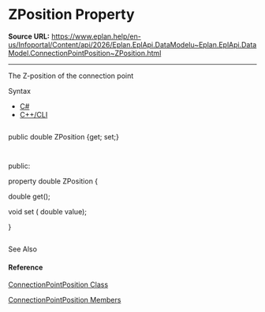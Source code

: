 # ZPosition Property

**Source URL:** https://www.eplan.help/en-us/Infoportal/Content/api/2026/Eplan.EplApi.DataModelu~Eplan.EplApi.DataModel.ConnectionPointPosition~ZPosition.html

---

The Z-position of the connection point

Syntax

- [C#](#i-syntax-CS)
- [C++/CLI](#i-syntax-CPP2005)

```
```
public double ZPosition {get; set;}
```
```

```
```
public:
property double ZPosition {
   double get();
   void set (    double value);
}
```
```



See Also

#### Reference

[ConnectionPointPosition Class](Eplan.EplApi.DataModelu~Eplan.EplApi.DataModel.ConnectionPointPosition.html)
  
[ConnectionPointPosition Members](Eplan.EplApi.DataModelu~Eplan.EplApi.DataModel.ConnectionPointPosition_members.html)